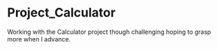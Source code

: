 # Project_Calculator
Working with the Calculator project though challenging hoping to grasp more when I advance.
